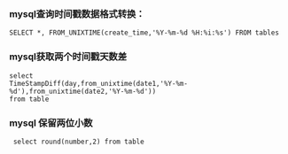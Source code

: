 ### mysql查询时间戳数据格式转换：
`SELECT *, FROM_UNIXTIME(create_time,'%Y-%m-%d %H:%i:%s') FROM tables`

### mysql获取两个时间戳天数差
```mysql
select
TimeStampDiff(day,from_unixtime(date1,'%Y-%m-%d'),from_unixtime(date2,'%Y-%m-%d'))
from table
```

### mysql 保留两位小数
` select round(number,2) from table`

